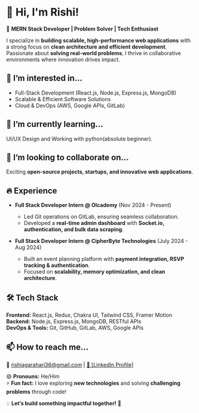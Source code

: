 # 👋 Hi, I'm Rishi!  
🚀 **MERN Stack Developer | Problem Solver | Tech Enthusiast**  

I specialize in **building scalable, high-performance web applications** with a strong focus on **clean architecture and efficient development**. Passionate about **solving real-world problems**, I thrive in collaborative environments where innovation drives impact.  

## 👀 I’m interested in...  
- Full-Stack Development (React.js, Node.js, Express.js, MongoDB)  
- Scalable & Efficient Software Solutions  
- Cloud & DevOps (AWS, Google APIs, GitLab)  

## 🌱 I’m currently learning...  
UI/UX Design and Working with python(absolute beginner).  

## 💞️ I’m looking to collaborate on...  
Exciting **open-source projects, startups, and innovative web applications**.  

## 🔥 Experience  
- **Full Stack Developer Intern @ Olcademy** (Nov 2024 - Present)  
  - Led Git operations on GitLab, ensuring seamless collaboration.  
  - Developed a **real-time admin dashboard** with **Socket.io, authentication, and bulk data scraping**.  

- **Full Stack Developer Intern @ CipherByte Technologies** (July 2024 - Aug 2024)  
  - Built an event planning platform with **payment integration, RSVP tracking & authentication**.  
  - Focused on **scalability, memory optimization, and clean architecture**.  

## 🛠️ Tech Stack  
**Frontend:** React.js, Redux, Chakra UI, Tailwind CSS, Framer Motion  
**Backend:** Node.js, Express.js, MongoDB, RESTful APIs  
**DevOps & Tools:** Git, GitHub, GitLab, AWS, Google APIs  

## 📫 How to reach me...  
📧 rishiagarahari36@gmail.com | [🔗 [LinkedIn Profile] ](https://www.linkedin.com/in/rishi-agrahari-0b1965274/)

😄 **Pronouns:** He/Him  
⚡ **Fun fact:** I love exploring **new technologies** and solving **challenging problems** through code!  

💡 **Let’s build something impactful together!** 🚀  
